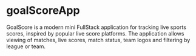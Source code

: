 # goalScoreApp
GoalScore is a modern mini FullStack application for tracking live sports scores, inspired by popular live score platforms. The application allows viewing of matches, live scores, match status, team logos and filtering by league or team.
